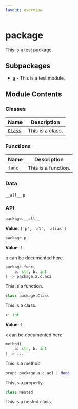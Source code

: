```yaml
---
layout: overview
---
```


# package

This is a test package.

## Subpackages

- **[`a`](a)** - This is a test module.

## Module Contents

### Classes

| Name | Description |
|------|-------------|
| [`Class`](#packageclass) | This is a class. |

### Functions

| Name | Description |
|------|-------------|
| [`func`](#packagefunc) | This is a function. |

### Data

`__all__`
`p`

### API

```python
package.__all__
```

**Value**: `['p', 'a1', 'alias']`


```python
package.p
```

**Value**: `1`

p can be documented here.


```python
package.func(
    a: str, b: int
) -> package.a.c.ac1
```

This is a function.


```python
class package.Class
```

This is a class.

```python
x: int
```

**Value**: `1`

x can be documented here.


```python
method(
    a: str, b: int
) -> ...
```

This is a method.


```python
prop: package.a.c.ac1 | None
```

This is a property.


```python
class Nested
```

This is a nested class.
